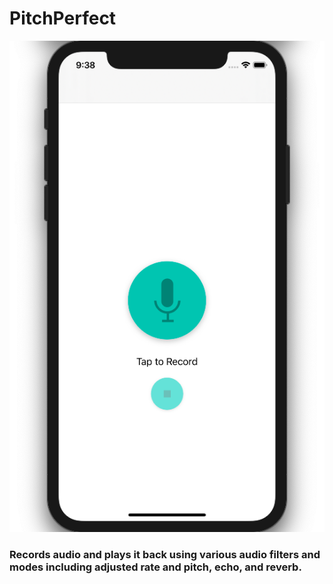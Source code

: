 # PitchPerfect
![alt text](images/recordPage.png)
### Records audio and plays it back using various audio filters and modes including adjusted rate and pitch, echo, and reverb.
